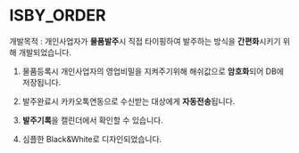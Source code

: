 # ISBY_ORDER

개발목적 : 개인사업자가 **물품발주**시 직접 타이핑하여 발주하는 방식을 **간편화**시키기 위해 개발되었습니다.




1. 물품등록시 개인사업자의 영업비밀을 지켜주기위해 해쉬값으로 **암호화**되어 DB에 저장됩니다.

2. 발주완료시 카카오톡연동으로 수신받는 대상에게 **자동전송**됩니다.

3. **발주기록**을 캘린더에서 확인할 수 있습니다.

4. 심플한 Black&White로 디자인되었습니다.
